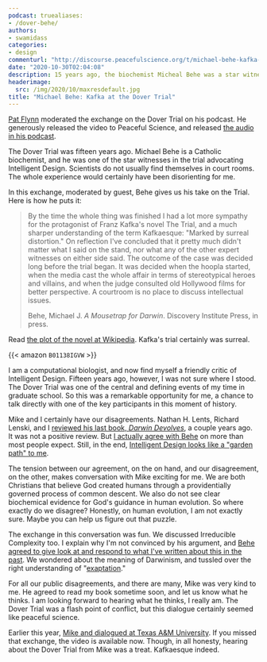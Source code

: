 ```yaml
---
podcast: truealiases:
- /dover-behe/
authors:
- swamidass
categories:
- design
commenturl: "http://discourse.peacefulscience.org/t/michael-behe-kafka-at-the-dover-trial/12294"
date: "2020-10-30T02:04:08"
description: 15 years ago, the biochemist Micheal Behe was a star witness at the Dover Trial. He explains the trial was Kafkaesque, a surreal experience.
headerimage:
  src: /img/2020/10/maxresdefault.jpg
title: "Michael Behe: Kafka at the Dover Trial"
---
```


[Pat Flynn](http://chroniclesofstrength.com/) moderated the exchange on the Dover Trial on his podcast. He generously released the video to Peaceful Science, and released [the audio in his podcast](https://podcasts.apple.com/us/podcast/the-pat-flynn-show/id1253261458).

The Dover Trial was fifteen years ago. Michael Behe is a Catholic biochemist, and he was one of the star witnesses in the trial advocating Intelligent Design. Scientists do not usually find themselves in court rooms. The whole experience would certainly have been disorienting for me.

In this exchange, moderated by guest, Behe gives us his take on the Trial. Here is how he puts it:

> By the time the whole thing was finished I had a lot more sympathy for the protagonist of Franz Kafka's novel The Trial, and a much sharper understanding of the term Kafkaesque: "Marked by surreal distortion." On reflection I've concluded that it pretty much didn't matter what I said on the stand, nor what any of the other expert witnesses on either side said. The outcome of the case was decided long before the trial began. It was decided when the hoopla started, when the media cast the whole affair in terms of stereotypical heroes and villains, and when the judge consulted old Hollywood films for better perspective. A courtroom is no place to discuss intellectual issues.
>
> Behe, Michael J. *A Mousetrap for Darwin*. Discovery Institute Press, in press.

Read [the plot of the novel at Wikipedia](https://en.wikipedia.org/wiki/The_Trial). Kafka's trial certainly was surreal.

{{< amazon `B01138IGVW` >}}

I am a computational biologist, and now find myself a friendly critic of Intelligent Design. Fifteen years ago, however, I was not sure where I stood. The Dover Trial was one of the central and defining events of my time in graduate school. So this was a remarkable opportunity for me, a chance to talk directly with one of the key participants in this moment of history.

Mike and I certainly have our disagreements. Nathan H. Lents, Richard Lenski, and I [reviewed his last book, *Darwin Devolves*](https://discourse.peacefulscience.org/t/darwin-devolves-the-end-of-evolution/4270), a couple years ago. It was not a positive review. But [I actually agree with Behe](http://peacefulscience.org/agree-behe/) on more than most people expect. Still, in the end, [Intelligent Design looks like a "garden path" to me](http://peacefulscience.org/garden-path).

The tension between our agreement, on the on hand, and our disagreement, on the other, makes conversation with Mike exciting for me. We are both Christians that believe God created humans through a providentially governed process of common descent. We also do not see clear biochemical evidence for God's guidance in human evolution. So where exactly do we disagree? Honestly, on human evolution, I am not exactly sure. Maybe you can help us figure out that puzzle.

The exchange in this conversation was fun. We discussed Irreducible Complexity too. I explain why I'm not convinced by his argument, and [Behe agreed to give look at and respond to what I've written about this in the past](https://discourse.peacefulscience.org/t/which-irreducible-complexity/662). We wondered about the meaning of Darwinism, and tussled over the right understanding of "[exaptation](https://en.wikipedia.org/wiki/Exaptation)."

For all our public disagreements, and there are many, Mike was very kind to me. He agreed to read my book sometime soon, and let us know what he thinks. I am looking forward to hearing what he thinks, I really am. The Dover Trial was a flash point of conflict, but this dialogue certainly seemed like peaceful science.

Earlier this year, [Mike and dialogued at Texas A&M University](https://peacefulscience.org/covid-19-created-designed/). If you missed that exchange, the video is available now. Though, in all honesty, hearing about the Dover Trial from Mike was a treat. Kafkaesque indeed.
